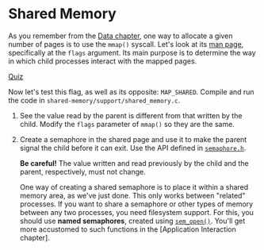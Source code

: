 # Shared Memory

As you remember from the [Data chapter](reading/process-memory.md#memory-mapping), one way to allocate a given number of pages is to use the `mmap()` syscall.
Let's look at its [man page](https://man7.org/linux/man-pages/man2/mmap.2.html), specifically at the `flags` argument.
Its main purpose is to determine the way in which child processes interact with the mapped pages.

[Quiz](../drills/questions/mmap-cow-flag.md)

Now let's test this flag, as well as its opposite: `MAP_SHARED`.
Compile and run the code in `shared-memory/support/shared_memory.c`.

1. See the value read by the parent is different from that written by the child.
Modify the `flags` parameter of `mmap()` so they are the same.

1. Create a semaphore in the shared page and use it to make the parent signal the child before it can exit.
Use the API defined in [`semaphore.h`](https://man7.org/linux/man-pages/man0/semaphore.h.0p.html).

    **Be careful!**
    The value written and read previously by the child and the parent, respectively, must not change.

    One way of creating a shared semaphore is to place it within a shared memory area, as we've just done.
    This only works between "related" processes.
    If you want to share a semaphore or other types of memory between any two processes, you need filesystem support.
    For this, you should use **named semaphores**, created using [`sem_open()`](https://man7.org/linux/man-pages/man3/sem_open.3.html).
    You'll get more accustomed to such functions in the [Application Interaction chapter].
